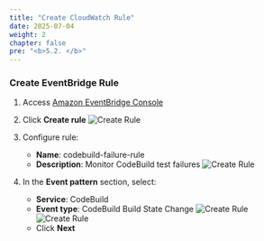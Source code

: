 ```yaml
---
title: "Create CloudWatch Rule"
date: 2025-07-04
weight: 2
chapter: false
pre: "<b>5.2. </b>"
---
```


### Create EventBridge Rule

1. Access [Amazon EventBridge Console](https://console.aws.amazon.com/events)

2. Click **Create rule**
   ![Create Rule](/images/5-monitoring/5.2-cloudwatch-rule/create-rule.png)

3. Configure rule:
   - **Name**: codebuild-failure-rule
   - **Description**: Monitor CodeBuild test failures
    ![Create Rule](/images/5-monitoring/5.2-cloudwatch-rule/create-rule2.png)

4. In the **Event pattern** section, select:
   - **Service**: CodeBuild
   - **Event type**: CodeBuild Build State Change
    ![Create Rule](/images/5-monitoring/5.2-cloudwatch-rule/create-rule3.png)
    ![Create Rule](/images/5-monitoring/5.2-cloudwatch-rule/create-rule4.png)
    - Click **Next**
